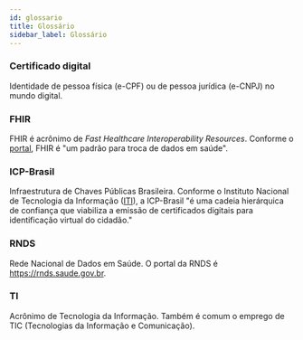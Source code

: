 ```yaml
---
id: glossario
title: Glossário
sidebar_label: Glossário
---
```


### Certificado digital
Identidade de pessoa física (e-CPF) ou de pessoa jurídica (e-CNPJ) no mundo digital.

### FHIR

FHIR é acrônimo de _Fast Healthcare Interoperability Resources_. Conforme o [portal](http://hl7.org/fhir/), FHIR é "um padrão para troca de dados em saúde".

### ICP-Brasil
Infraestrutura de Chaves Públicas Brasileira. Conforme o Instituto Nacional de Tecnologia da Informação ([ITI](https://www.gov.br/iti/pt-br/assuntos/icp-brasil)), a ICP-Brasil "é uma cadeia hierárquica de confiança que viabiliza a emissão de certificados digitais para identificação virtual do cidadão."

### RNDS 
Rede Nacional de Dados em Saúde. O portal da RNDS é https://rnds.saude.gov.br.

### TI
Acrônimo de Tecnologia da Informação. Também é comum o emprego de TIC (Tecnologias da Informação e Comunicação).